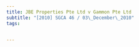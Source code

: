 ```yaml
---
title: JBE Properties Pte Ltd v Gammon Pte Ltd 
subtitle: "[2010] SGCA 46 / 03\_December\_2010"
tags:


---
```


